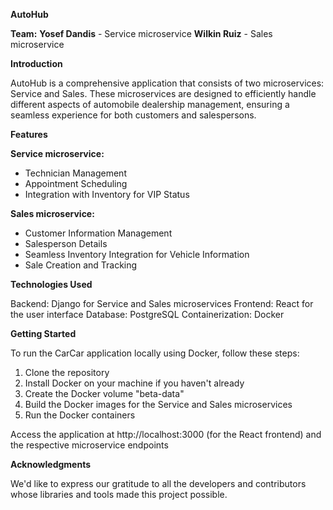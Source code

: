 **AutoHub**

**Team:**
**Yosef Dandis** - Service microservice
**Wilkin Ruiz** - Sales microservice

**Introduction**

AutoHub is a comprehensive application that consists of two microservices: Service and Sales. These microservices are designed to efficiently handle different aspects of automobile dealership management, ensuring a seamless experience for both customers and salespersons.

**Features**

**Service microservice:**

- Technician Management
- Appointment Scheduling
- Integration with Inventory for VIP Status

**Sales microservice:**

- Customer Information Management
- Salesperson Details
- Seamless Inventory Integration for Vehicle Information
- Sale Creation and Tracking

**Technologies Used**

Backend: Django for Service and Sales microservices
Frontend: React for the user interface
Database: PostgreSQL
Containerization: Docker

**Getting Started**

To run the CarCar application locally using Docker, follow these steps:

1. Clone the repository
2. Install Docker on your machine if you haven't already
3. Create the Docker volume "beta-data"
4. Build the Docker images for the Service and Sales microservices
5. Run the Docker containers

Access the application at http://localhost:3000 (for the React frontend) and the respective microservice endpoints

**Acknowledgments**

We'd like to express our gratitude to all the developers and contributors whose libraries and tools made this project possible.
